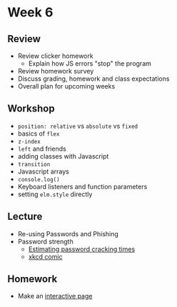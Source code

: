 # Week 6

## Review

- Review clicker homework
  - Explain how JS errors "stop" the program
- Review homework survey
- Discuss grading, homework and class expectations
- Overall plan for upcoming weeks

## Workshop

- `position: relative` vs `absolute` vs `fixed`
- basics of `flex`
- `z-index`
- `left` and friends
- adding classes with Javascript
- `transition`
- Javascript arrays
- `console.log()`
- Keyboard listeners and function parameters
- setting `elm.style` directly

## Lecture

- Re-using Passwords and Phishing
- Password strength
  - [Estimating password cracking times](https://www.betterbuys.com/estimating-password-cracking-times/)
  - [xkcd comic](https://xkcd.com/936/)

## Homework

- Make an [interactive page](/homework/interactive)
